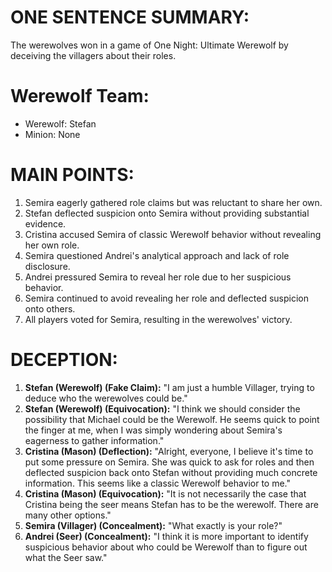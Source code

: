 # ONE SENTENCE SUMMARY:
The werewolves won in a game of One Night: Ultimate Werewolf by deceiving the villagers about their roles.

# Werewolf Team:
* Werewolf: Stefan
* Minion: None

# MAIN POINTS:
1. Semira eagerly gathered role claims but was reluctant to share her own.
2. Stefan deflected suspicion onto Semira without providing substantial evidence.
3. Cristina accused Semira of classic Werewolf behavior without revealing her own role.
4. Semira questioned Andrei's analytical approach and lack of role disclosure.
5. Andrei pressured Semira to reveal her role due to her suspicious behavior.
6. Semira continued to avoid revealing her role and deflected suspicion onto others.
7. All players voted for Semira, resulting in the werewolves' victory.

# DECEPTION:
1. **Stefan (Werewolf) (Fake Claim):** "I am just a humble Villager, trying to deduce who the werewolves could be."
2. **Stefan (Werewolf) (Equivocation):** "I think we should consider the possibility that Michael could be the Werewolf. He seems quick to point the finger at me, when I was simply wondering about Semira's eagerness to gather information."
3. **Cristina (Mason) (Deflection):** "Alright, everyone, I believe it's time to put some pressure on Semira. She was quick to ask for roles and then deflected suspicion back onto Stefan without providing much concrete information. This seems like a classic Werewolf behavior to me."
4. **Cristina (Mason) (Equivocation):** "It is not necessarily the case that Cristina being the seer means Stefan has to be the werewolf. There are many other options."
5. **Semira (Villager) (Concealment):** "What exactly is your role?"
6. **Andrei (Seer) (Concealment):** "I think it is more important to identify suspicious behavior about who could be Werewolf than to figure out what the Seer saw."